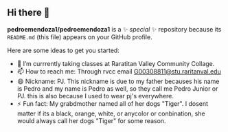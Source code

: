 ## Hi there 👋


**pedroemendoza1/pedroemendoza1** is a ✨ _special_ ✨ repository because its `README.md` (this file) appears on your GitHub profile.

Here are some ideas to get you started:

- 🔭 I’m currrently taking classes at Raratitan Valley Community Collage. 
- 📫 How to reach me: Through rvcc email G00308811@stu.raritanval.edu  
- 😄 Nickname: PJ. This nickname is due to my father becauses his name is Pedro and my name is Pedro as well, so they call me Pedro Junior or PJ. this is also because I used to wear pj's everywhere. 
- ⚡ Fun fact: My grabdmother named all of her dogs "Tiger". I dosent matter if its a black, orange, white, or anycolor or conbination, she would always call her dogs "Tiger" for some reason. 

